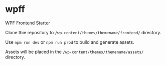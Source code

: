 # wpff
WPF Frontend Starter

Clone thie repository to `/wp-content/themes/themename/frontend/` directory.

Use `npm run dev` or `npm run prod` to build and generate assets.

Assets will be placed in the `/wp-content/themes/themename/assets/` directory.
